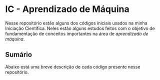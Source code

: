 # IC - Aprendizado de Máquina

Nesse repositório estão alguns dos códigos iniciais usados na minha Iniciação Científica.
Neles estão alguns estudos feitos com o objetivo de fundamentação de conceitos importantes na área de *aprendizado de máquina*.

## Sumário

Abaixo está uma breve descrição de cada código presente nesse repositório.